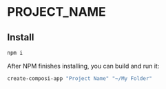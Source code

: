 # __PROJECT_NAME__

## Install

```sh
npm i
```

After NPM finishes installing, you can build and run it:

```sh
create-composi-app "Project Name" "~/My Folder"
```

